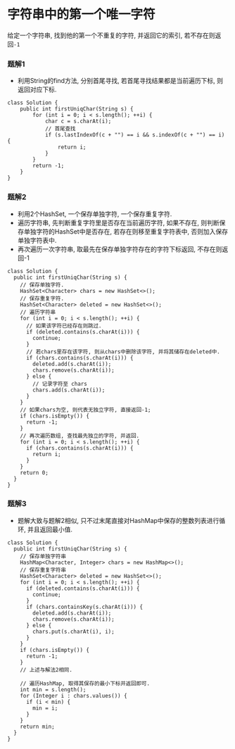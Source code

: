 # 字符串中的第一个唯一字符
  
给定一个字符串, 找到他的第一个不重复的字符, 并返回它的索引, 若不存在则返回`-1`

### 题解1

* 利用String的find方法, 分别首尾寻找, 若首尾寻找结果都是当前遍历下标, 则返回对应下标.

```
class Solution {
    public int firstUniqChar(String s) {
        for (int i = 0; i < s.length(); ++i) {
            char c = s.charAt(i);
			// 首尾查找
            if (s.lastIndexOf(c + "") == i && s.indexOf(c + "") == i) {
                return i;
            }
        }
        return -1;
    }
}
```

### 题解2

* 利用2个HashSet, 一个保存单独字符, 一个保存重复字符.
* 遍历字符串, 先判断重复字符里是否存在当前遍历字符, 如果不存在, 则判断保存单独字符的HashSet中是否存在, 若存在则移至重复字符表中, 否则加入保存单独字符表中.
* 再次遍历一次字符串, 取最先在保存单独字符存在的字符下标返回, 不存在则返回-1

```
class Solution {
  public int firstUniqChar(String s) {
	// 保存单独字符.
    HashSet<Character> chars = new HashSet<>();
	// 保存重复字符.
    HashSet<Character> deleted = new HashSet<>();
	// 遍历字符串
    for (int i = 0; i < s.length(); ++i) {
	  // 如果该字符已经存在则跳过.
      if (deleted.contains(s.charAt(i))) {
        continue;
      }
	  // 若chars里存在该字符, 则从chars中删除该字符, 并将其储存在deleted中.
      if (chars.contains(s.charAt(i))) {
        deleted.add(s.charAt(i));
        chars.remove(s.charAt(i));
      } else {
	    // 记录字符至 chars 
        chars.add(s.charAt(i));
      }
    }
	// 如果chars为空, 则代表无独立字符, 直接返回-1;
    if (chars.isEmpty()) {
      return -1;
    }
    // 再次遍历数组, 查找最先独立的字符, 并返回.
    for (int i = 0; i < s.length(); ++i) {
      if (chars.contains(s.charAt(i))) {
        return i;
      }
    }
    return 0;
  }
}
```

### 题解3

* 题解大致与题解2相似, 只不过末尾直接对HashMap中保存的整数列表进行循环, 并且返回最小值.

```
class Solution {
  public int firstUniqChar(String s) {
	// 保存单独字符串
    HashMap<Character, Integer> chars = new HashMap<>();
	// 保存重复字符串 
    HashSet<Character> deleted = new HashSet<>();
    for (int i = 0; i < s.length(); ++i) {
      if (deleted.contains(s.charAt(i))) {
        continue;
      }
      if (chars.containsKey(s.charAt(i))) {
        deleted.add(s.charAt(i));
        chars.remove(s.charAt(i));
      } else {
        chars.put(s.charAt(i), i);
      }
    }
    if (chars.isEmpty()) {
      return -1;
    }
	// 上述与解法2相同.
	
	// 遍历HashMap, 取得其保存的最小下标并返回即可.
    int min = s.length();
    for (Integer i : chars.values()) {
      if (i < min) {
        min = i;
      }
    }
    return min;
  }
}
```